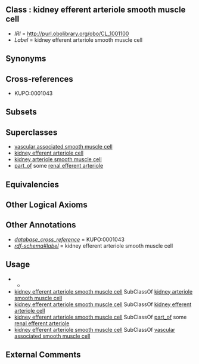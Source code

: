 
## Class : kidney efferent arteriole smooth muscle cell

 * *IRI* = http://purl.obolibrary.org/obo/CL_1001100
 * *Label* = kidney efferent arteriole smooth muscle cell

## Synonyms


## Cross-references

 * KUPO:0001043

## Subsets


## Superclasses

 * [vascular associated smooth muscle cell](../../CL/59/CL_0000359.md)
 * [kidney efferent arteriole cell](../../CL/09/CL_1001009.md)
 * [kidney arteriole smooth muscle cell](../../CL/66/CL_1001066.md)
 * [part_of](../../BFO/50/BFO_0000050.md) some [renal efferent arteriole](../../UBERON/40/UBERON_0004640.md)

## Equivalencies


## Other Logical Axioms


## Other Annotations

 * *[database_cross_reference](../../ef/oboInOwl#hasDbXref.md)* = KUPO:0001043
 * *[rdf-schema#label](../../el/rdf-schema#label.md)* = kidney efferent arteriole smooth muscle cell

## Usage

 * -
 * [kidney efferent arteriole smooth muscle cell](../../CL/00/CL_1001100.md) SubClassOf [kidney arteriole smooth muscle cell](../../CL/66/CL_1001066.md)
 * [kidney efferent arteriole smooth muscle cell](../../CL/00/CL_1001100.md) SubClassOf [kidney efferent arteriole cell](../../CL/09/CL_1001009.md)
 * [kidney efferent arteriole smooth muscle cell](../../CL/00/CL_1001100.md) SubClassOf [part_of](../../BFO/50/BFO_0000050.md) some [renal efferent arteriole](../../UBERON/40/UBERON_0004640.md)
 * [kidney efferent arteriole smooth muscle cell](../../CL/00/CL_1001100.md) SubClassOf [vascular associated smooth muscle cell](../../CL/59/CL_0000359.md)

## External Comments

